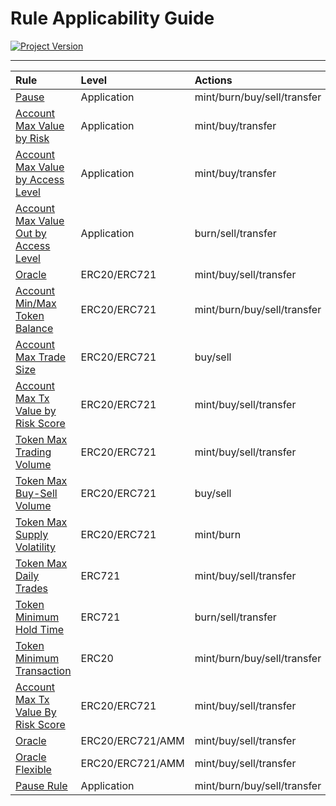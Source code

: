 # Rule Applicability Guide
[![Project Version][version-image]][version-url]

---
| Rule | Level | Actions |
|:-|:-|:-| 
| [Pause](./PAUSE-RULE.md) | Application | mint/burn/buy/sell/transfer |
| [Account Max Value by Risk](./ACCOUNT-MAX-VALUE-BY-RISK.md) | Application | mint/buy/transfer |
| [Account Max Value by Access Level](./ACCOUNT-MAX-VALUE-BY-ACCESS-LEVEL.md) | Application | mint/buy/transfer |
| [Account Max Value Out by Access Level](./ACCOUNT-MAX-VALUE-OUT-BY-ACCESS-LEVEL.md) | Application | burn/sell/transfer |
| [Oracle](./ACCOUNT-APPROVE-DENY-ORACLE.md) | ERC20/ERC721 | mint/buy/sell/transfer |
| [Account Min/Max Token Balance](./ACCOUNT-MIN-MAX-TOKEN-BALANCE.md) | ERC20/ERC721 | mint/burn/buy/sell/transfer |
| [Account Max Trade Size](./ACCOUNT-MAX-TRADE-SIZE.md) | ERC20/ERC721 | buy/sell |
| [Account Max Tx Value by Risk Score](./ACCOUNT-MAX-TX-VALUE-BY-RISK-SCORE.md)| ERC20/ERC721 | mint/buy/sell/transfer |
| [Token Max Trading Volume](./TOKEN-MAX-TRADING-VOLUME.md) | ERC20/ERC721 | mint/buy/sell/transfer |
| [Token Max Buy-Sell Volume](./TOKEN-MAX-BUY-SELL-VOLUME.md) | ERC20/ERC721 | buy/sell |
| [Token Max Supply Volatility](./TOKEN-MAX-SUPPLY-VOLATILITY.md) | ERC20/ERC721 | mint/burn |
| [Token Max Daily Trades](./TOKEN-MAX-DAILY-TRADES.md) | ERC721 | mint/buy/sell/transfer |
| [Token Minimum Hold Time](./TOKEN-MIN-HOLD-TIME.md) | ERC721 | burn/sell/transfer | 
| [Token Minimum Transaction](./TOKEN-MIN-TRANSACTION-SIZE.md)| ERC20 | mint/burn/buy/sell/transfer |
| [Account Max Tx Value By Risk Score](./ACCOUNT-MAX-TX-VALUE-BY-RISK-SCORE.md)| ERC20/ERC721 | mint/buy/sell/transfer |
| [Oracle](./ACCOUNT-APPROVE-DENY-ORACLE.md) | ERC20/ERC721/AMM | mint/buy/sell/transfer |
| [Oracle Flexible](./ACCOUNT-APPROVE-DENY-ORACLE-FLEXIBLE.md) | ERC20/ERC721/AMM | mint/buy/sell/transfer |
| [Pause Rule](./PAUSE-RULE.md) | Application | mint/burn/buy/sell/transfer |


<!-- These are the header links -->
[version-image]: https://img.shields.io/badge/Version-2.2.1-brightgreen?style=for-the-badge&logo=appveyor
[version-url]: https://github.com/thrackle-io/forte-rules-engine


